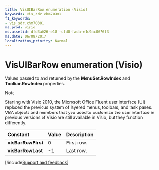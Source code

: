 ```yaml
---
title: VisUIBarRow enumeration (Visio)
keywords: vis_sdr.chm70301
f1_keywords:
- vis_sdr.chm70301
ms.prod: visio
ms.assetid: dfd3a026-e18f-cfd0-fada-e1c9ac0676f3
ms.date: 06/08/2017
localization_priority: Normal
---
```



# VisUIBarRow enumeration (Visio)

Values passed to and returned by the  **MenuSet.RowIndex** and **Toolbar.RowIndex** properties.


> [!NOTE] 
> Starting with Visio 2010, the Microsoft Office Fluent user interface (UI) replaced the previous system of layered menus, toolbars, and task panes. VBA objects and members that you used to customize the user interface in previous versions of Visio are still available in Visio, but they function differently.



|Constant|Value|Description|
|:-----|:-----|:-----|
| **visBarRowFirst**|0|First row.|
| **visBarRowLast**|-1|Last row.|

[!include[Support and feedback](~/includes/feedback-boilerplate.md)]